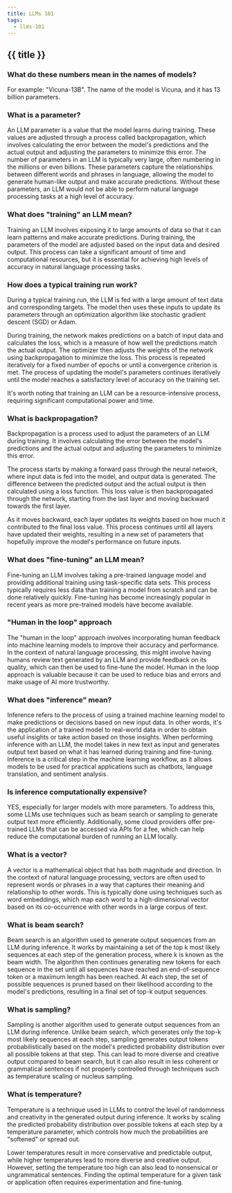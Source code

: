 ```yaml
---
title: LLMs 101
tags:
  - llms-101
---
```


## {{ title }}

### What do these numbers mean in the names of models? 

For example: "Vicuna-13B". The name of the model is Vicuna, and it has 13 billion parameters.

### What is a parameter? 

An LLM parameter is a value that the model learns during training. These values are adjusted through a process called backpropagation, which involves calculating the error between the model's predictions and the actual output and adjusting the parameters to minimize this error. The number of parameters in an LLM is typically very large, often numbering in the millions or even billions. These parameters capture the relationships between different words and phrases in language, allowing the model to generate human-like output and make accurate predictions. Without these parameters, an LLM would not be able to perform natural language processing tasks at a high level of accuracy.

### What does "training" an LLM mean?

Training an LLM involves exposing it to large amounts of data so that it can learn patterns and make accurate predictions. During training, the parameters of the model are adjusted based on the input data and desired output. This process can take a significant amount of time and computational resources, but it is essential for achieving high levels of accuracy in natural language processing tasks.

### How does a typical training run work?

During a typical training run, the LLM is fed with a large amount of text data and corresponding targets. The model then uses these inputs to update its parameters through an optimization algorithm like stochastic gradient descent (SGD) or Adam. 

During training, the network makes predictions on a batch of input data and calculates the loss, which is a measure of how well the predictions match the actual output. The optimizer then adjusts the weights of the network using backpropagation to minimize the loss. This process is repeated iteratively for a fixed number of epochs or until a convergence criterion is met. The process of updating the model's parameters continues iteratively until the model reaches a satisfactory level of accuracy on the training set.

It's worth noting that training an LLM can be a resource-intensive process, requiring significant computational power and time. 

### What is backpropagation?

Backpropagation is a process used to adjust the parameters of an LLM during training. It involves calculating the error between the model's predictions and the actual output and adjusting the parameters to minimize this error. 

The process starts by making a forward pass through the neural network, where input data is fed into the model, and output data is generated. The difference between the predicted output and the actual output is then calculated using a loss function. This loss value is then backpropagated through the network, starting from the last layer and moving backward towards the first layer. 

As it moves backward, each layer updates its weights based on how much it contributed to the final loss value. This process continues until all layers have updated their weights, resulting in a new set of parameters that hopefully improve the model's performance on future inputs.

### What does "fine-tuning" an LLM mean?

Fine-tuning an LLM involves taking a pre-trained language model and providing additional training using task-specific data sets. This process typically requires less data than training a model from scratch and can be done relatively quickly. Fine-tuning has become increasingly popular in recent years as more pre-trained models have become available.

### "Human in the loop" approach

The "human in the loop" approach involves incorporating human feedback into machine learning models to improve their accuracy and performance. In the context of natural language processing, this might involve having humans review text generated by an LLM and provide feedback on its quality, which can then be used to fine-tune the model. Human in the loop approach is valuable because it can be used to reduce bias and errors and make usage of AI more trustworthy.

### What does "inference" mean?

Inference refers to the process of using a trained machine learning model to make predictions or decisions based on new input data. In other words, it's the application of a trained model to real-world data in order to obtain useful insights or take action based on those insights. When performing inference with an LLM, the model takes in new text as input and generates output text based on what it has learned during training and fine-tuning. Inference is a critical step in the machine learning workflow, as it allows models to be used for practical applications such as chatbots, language translation, and sentiment analysis.

### Is inference computationally expensive?

YES, especially for larger models with more parameters. To address this, some LLMs use techniques such as beam search or sampling to generate output text more efficiently. Additionally, some cloud providers offer pre-trained LLMs that can be accessed via APIs for a fee, which can help reduce the computational burden of running an LLM locally.

### What is a vector?

A vector is a mathematical object that has both magnitude and direction. In the context of natural language processing, vectors are often used to represent words or phrases in a way that captures their meaning and relationship to other words. This is typically done using techniques such as word embeddings, which map each word to a high-dimensional vector based on its co-occurrence with other words in a large corpus of text.

### What is beam search?

Beam search is an algorithm used to generate output sequences from an LLM during inference. It works by maintaining a set of the top k most likely sequences at each step of the generation process, where k is known as the beam width. The algorithm then continues generating new tokens for each sequence in the set until all sequences have reached an end-of-sequence token or a maximum length has been reached. At each step, the set of possible sequences is pruned based on their likelihood according to the model's predictions, resulting in a final set of top-k output sequences.

### What is sampling?

Sampling is another algorithm used to generate output sequences from an LLM during inference. Unlike beam search, which generates only the top-k most likely sequences at each step, sampling generates output tokens probabilistically based on the model's predicted probability distribution over all possible tokens at that step. This can lead to more diverse and creative output compared to beam search, but it can also result in less coherent or grammatical sentences if not properly controlled through techniques such as temperature scaling or nucleus sampling.

### What is temperature?

Temperature is a technique used in LLMs to control the level of randomness and creativity in the generated output during inference. It works by scaling the predicted probability distribution over possible tokens at each step by a temperature parameter, which controls how much the probabilities are "softened" or spread out. 

Lower temperatures result in more conservative and predictable output, while higher temperatures lead to more diverse and creative output. However, setting the temperature too high can also lead to nonsensical or ungrammatical sentences. Finding the optimal temperature for a given task or application often requires experimentation and fine-tuning.
